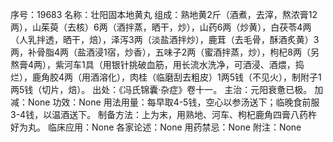 序号：19683
名称：壮阳固本地黄丸
组成：熟地黄2斤（酒煮，去滓，熬浓膏12两），山茱萸（去核）6两（酒拌蒸，晒干，炒），山药6两（炒黄），白茯苓4两（人乳拌透，晒干，焙），泽泻3两（淡盐酒拌炒），鹿茸（去毛骨，酥酒炙黄）3两，补骨脂4两（盐酒浸1宿，炒香），五味子2两（蜜酒拌蒸，炒），枸杞8两（另熬膏4两），紫河车1具（用银针挑破血筋，用长流水洗净，可酒浸、酒煨，捣烂），鹿角胶4两（用酒溶化），肉桂（临磨刮去粗皮）1两5钱（不见火），制附子1两5钱（切片，焙）。
出处：《冯氏锦囊·杂症》卷十一。
主治：元阳衰惫已极。
加减：None
功效：None
用法用量：每早取4-5钱，空心以参汤送下；临晚食前服3-4钱，以温酒送下。
制备方法：上为末，用熟地、河车、枸杞鹿角四膏八药杵好为丸。
临床应用：None
各家论述：None
用药禁忌：None
附注：None

